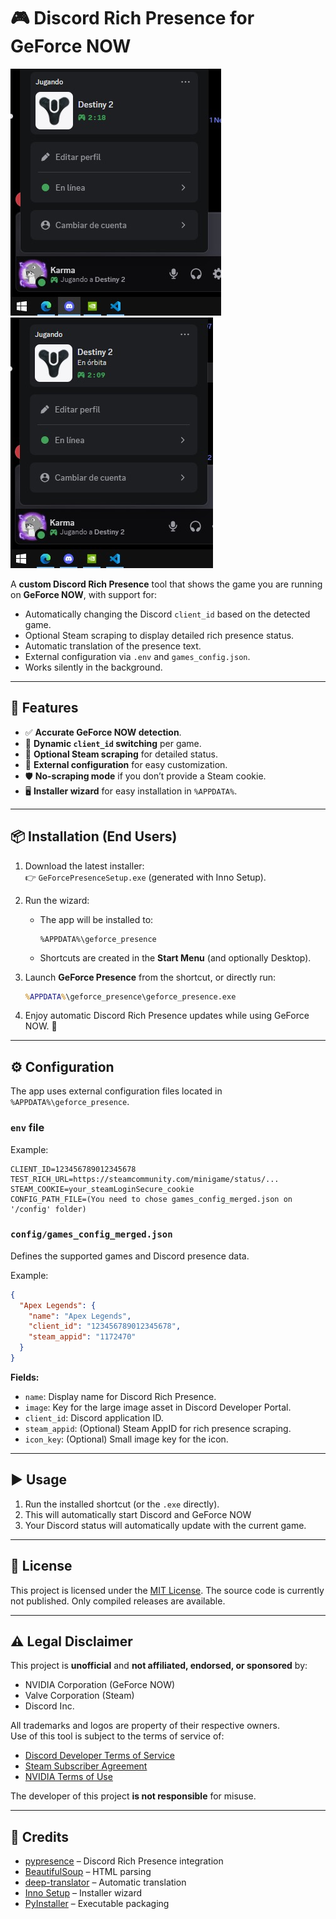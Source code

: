 
# 🎮 Discord Rich Presence for GeForce NOW

![Discord Status Example](assets/discord_status.jpg)
![Discord Status Example](assets/discord_status2.jpg)

A **custom Discord Rich Presence** tool that shows the game you are running on **GeForce NOW**, with support for:
- Automatically changing the Discord `client_id` based on the detected game.
- Optional Steam scraping to display detailed rich presence status.
- Automatic translation of the presence text.
- External configuration via `.env` and `games_config.json`.
- Works silently in the background.

---

## 🚀 Features

- ✅ **Accurate GeForce NOW detection**.
- 🔄 **Dynamic `client_id` switching** per game.
- 🔐 **Optional Steam scraping** for detailed status.
- 📁 **External configuration** for easy customization.
- 🛡 **No-scraping mode** if you don’t provide a Steam cookie.
- 🖥️ **Installer wizard** for easy installation in `%APPDATA%`.

---

## 📦 Installation (End Users)

1. Download the latest installer:  
   👉 `GeForcePresenceSetup.exe` (generated with Inno Setup).

2. Run the wizard:
   - The app will be installed to:  
     ```
     %APPDATA%\geforce_presence
     ```
   - Shortcuts are created in the **Start Menu** (and optionally Desktop).

3. Launch **GeForce Presence** from the shortcut, or directly run:
   ```cmd
   %APPDATA%\geforce_presence\geforce_presence.exe
   ```

4. Enjoy automatic Discord Rich Presence updates while using GeForce NOW. 🎉

---

## ⚙️ Configuration

The app uses external configuration files located in `%APPDATA%\geforce_presence`.

### `env` file
Example:
```env
CLIENT_ID=123456789012345678
TEST_RICH_URL=https://steamcommunity.com/minigame/status/...
STEAM_COOKIE=your_steamLoginSecure_cookie
CONFIG_PATH_FILE=(You need to chose games_config_merged.json on '/config' folder)
```

### `config/games_config_merged.json`
Defines the supported games and Discord presence data.

Example:
```json
{
  "Apex Legends": {
    "name": "Apex Legends",
    "client_id": "123456789012345678",
    "steam_appid": "1172470"
  }
}
```

**Fields:**
- `name`: Display name for Discord Rich Presence.
- `image`: Key for the large image asset in Discord Developer Portal.
- `client_id`: Discord application ID.
- `steam_appid`: (Optional) Steam AppID for rich presence scraping.
- `icon_key`: (Optional) Small image key for the icon.

---

## ▶️ Usage

1. Run the installed shortcut (or the `.exe` directly). 
2. This will automatically start Discord and GeForce NOW
3. Your Discord status will automatically update with the current game.

---

## 📜 License

This project is licensed under the [MIT License](LICENSE).
The source code is currently not published. Only compiled releases are available.

---

## ⚠️ Legal Disclaimer

This project is **unofficial** and **not affiliated, endorsed, or sponsored** by:
- NVIDIA Corporation (GeForce NOW)
- Valve Corporation (Steam)
- Discord Inc.

All trademarks and logos are property of their respective owners.  
Use of this tool is subject to the terms of service of:
- [Discord Developer Terms of Service](https://discord.com/developers/docs/legal)
- [Steam Subscriber Agreement](https://store.steampowered.com/subscriber_agreement/)
- [NVIDIA Terms of Use](https://www.nvidia.com/en-us/about-nvidia/legal-info/)

The developer of this project **is not responsible** for misuse.

---

## 💬 Credits

- [pypresence](https://qwertyquerty.github.io/pypresence/) – Discord Rich Presence integration  
- [BeautifulSoup](https://www.crummy.com/software/BeautifulSoup/) – HTML parsing  
- [deep-translator](https://pypi.org/project/deep-translator/) – Automatic translation  
- [Inno Setup](https://jrsoftware.org/isinfo.php) – Installer wizard  
- [PyInstaller](https://pyinstaller.org/) – Executable packaging  
